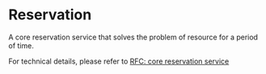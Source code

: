 # Reservation

A core reservation service that solves the problem of resource for a period of time.

For technical details, please refer to [RFC: core reservation service](rfcs/0001-core-reservation.md)
